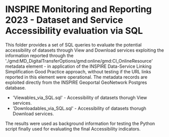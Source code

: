 # INSPIRE Monitoring and Reporting 2023 - Dataset and Service Accessibility evaluation via SQL

This folder provides a set of SQL queries to evaluate the potential accessibility of datasets through View and Download services exploiting the information reported through the './gmd:MD_DigitalTransferOptions/gmd:online/gmd:CI_OnlineResource' metadata element - in application of the INSPIRE Data-Service Linking Simplification Good Practice approach, without testing if the URL links reported in this element were operational. The metadata records are exploited directly from the INSPIRE Geoportal GeoNetwork Postgres database.

* 'Viewables_via_SQL.sql' - Accessibility of datasets thorugh View services.
* 'Downloadables_via_SQL.sql' - Accessibility of datasets thorugh Download services.

The results were used as background information for testing the Python script finally used for evaluating the final Accessibility indicators.
